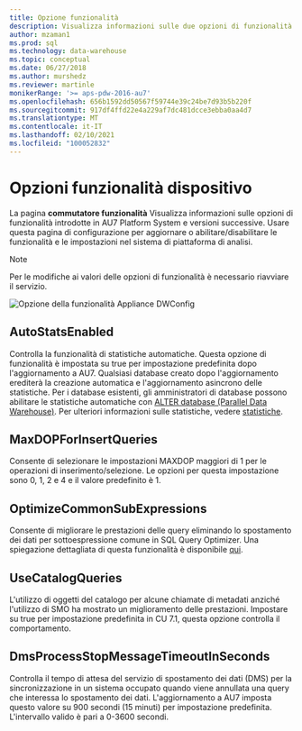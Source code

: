 ```yaml
---
title: Opzione funzionalità
description: Visualizza informazioni sulle due opzioni di funzionalità introdotte in Analytics Platform System AU7.
author: mzaman1
ms.prod: sql
ms.technology: data-warehouse
ms.topic: conceptual
ms.date: 06/27/2018
ms.author: murshedz
ms.reviewer: martinle
monikerRange: '>= aps-pdw-2016-au7'
ms.openlocfilehash: 656b1592dd50567f59744e39c24be7d93b5b220f
ms.sourcegitcommit: 917df4ffd22e4a229af7dc481dcce3ebba0aa4d7
ms.translationtype: MT
ms.contentlocale: it-IT
ms.lasthandoff: 02/10/2021
ms.locfileid: "100052832"
---
```

# <a name="appliance-feature-switches"></a>Opzioni funzionalità dispositivo

La pagina **commutatore funzionalità** Visualizza informazioni sulle opzioni di funzionalità introdotte in AU7 Platform System e versioni successive. Usare questa pagina di configurazione per aggiornare o abilitare/disabilitare le funzionalità e le impostazioni nel sistema di piattaforma di analisi.

> [!NOTE]
> Per le modifiche ai valori delle opzioni di funzionalità è necessario riavviare il servizio.

![Opzione della funzionalità Appliance DWConfig](media/feature-switch/SQL_Server_PDW_DWConfig_feature_switch.png "Opzione della funzionalità Appliance DWConfig")

## <a name="autostatsenabled"></a>AutoStatsEnabled

Controlla la funzionalità di statistiche automatiche. Questa opzione di funzionalità è impostata su true per impostazione predefinita dopo l'aggiornamento a AU7. Qualsiasi database creato dopo l'aggiornamento erediterà la creazione automatica e l'aggiornamento asincrono delle statistiche. Per i database esistenti, gli amministratori di database possono abilitare le statistiche automatiche con [ALTER database (Parallel Data Warehouse)](../t-sql/statements/alter-database-transact-sql.md?tabs=sqlpdw). Per ulteriori informazioni sulle statistiche, vedere [statistiche](../relational-databases/statistics/statistics.md).

## <a name="maxdopforinsertqueries"></a>MaxDOPForInsertQueries

Consente di selezionare le impostazioni MAXDOP maggiori di 1 per le operazioni di inserimento/selezione. Le opzioni per questa impostazione sono 0, 1, 2 e 4 e il valore predefinito è 1.

## <a name="optimizecommonsubexpressions"></a>OptimizeCommonSubExpressions

Consente di migliorare le prestazioni delle query eliminando lo spostamento dei dati per sottoespressione comune in SQL Query Optimizer. Una spiegazione dettagliata di questa funzionalità è disponibile [qui](common-sub-expression-elimination.md).

## <a name="usecatalogqueries"></a>UseCatalogQueries

L'utilizzo di oggetti del catalogo per alcune chiamate di metadati anziché l'utilizzo di SMO ha mostrato un miglioramento delle prestazioni. Impostare su true per impostazione predefinita in CU 7.1, questa opzione controlla il comportamento.

## <a name="dmsprocessstopmessagetimeoutinseconds"></a>DmsProcessStopMessageTimeoutInSeconds

Controlla il tempo di attesa del servizio di spostamento dei dati (DMS) per la sincronizzazione in un sistema occupato quando viene annullata una query che interessa lo spostamento dei dati. L'aggiornamento a AU7 imposta questo valore su 900 secondi (15 minuti) per impostazione predefinita. L'intervallo valido è pari a 0-3600 secondi.
